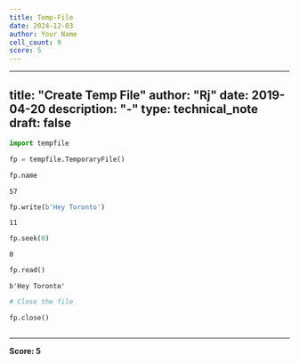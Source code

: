 ```yaml
---
title: Temp-File
date: 2024-12-03
author: Your Name
cell_count: 9
score: 5
---
```


---
title: "Create Temp File"
author: "Rj"
date: 2019-04-20
description: "-"
type: technical_note
draft: false
---

```python
import tempfile
```


```python
fp = tempfile.TemporaryFile()
```


```python
fp.name
```




    57




```python
fp.write(b'Hey Toronto')
```




    11




```python
fp.seek(0)
```




    0




```python
fp.read()
```




    b'Hey Toronto'




```python
# Close the file

fp.close()
```


```python

```


---
**Score: 5**